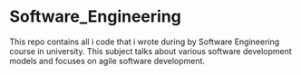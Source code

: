 # Software_Engineering
This repo contains all i code that i wrote during by Software  Engineering course in university.
This subject talks about various software development models and focuses on agile software development.
